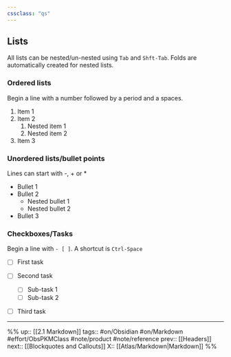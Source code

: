 ```yaml
---
cssclass: "qs"
---
```

## Lists

All lists can be nested/un-nested using `Tab` and `Shft-Tab`. Folds are automatically created for nested lists.

### Ordered lists

Begin a line with a number followed by a period and a spaces.

1. Item 1
2. Item 2
	1. Nested item 1
	2. Nested item 2
3. Item 3

### Unordered lists/bullet points
Lines can start with -, + or *

- Bullet 1
- Bullet 2
	- Nested bullet 1
	- Nested bullet 2
- Bullet 3

### Checkboxes/Tasks
Begin a line with `- [ ]`. A shortcut is `Ctrl-Space`

- [ ] First task
- [ ] Second task
	- [ ] Sub-task 1
	- [ ] Sub-task 2
- [ ] Third task




---
%%
up:: [[2.1 Markdown]]
tags:: #on/Obsidian #on/Markdown #effort/ObsPKMClass #note/product #note/reference 
prev:: [[Headers]]
next:: [[Blockquotes and Callouts]]
X:: [[Atlas/Markdown|Markdown]]
%%